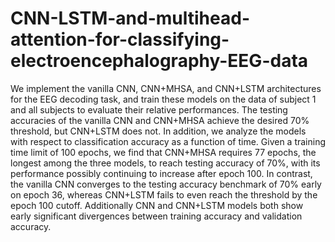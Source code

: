 # CNN-LSTM-and-multihead-attention-for-classifying-electroencephalography-EEG-data


We implement the vanilla CNN, CNN+MHSA, and CNN+LSTM architectures for the EEG decoding task, and train these models on the data of subject 1 and all subjects to evaluate their relative performances. The testing accuracies of the vanilla CNN and CNN+MHSA achieve the desired 70% threshold, but CNN+LSTM does not. In addition, we analyze the models with respect to classification accuracy as a function of time. Given a training time limit of 100 epochs, we find that CNN+MHSA requires 77 epochs, the longest among the three models, to reach testing accuracy of 70%, with its performance possibly continuing to increase after epoch 100. In contrast, the vanilla CNN converges to the testing accuracy benchmark of 70% early on epoch 36, whereas CNN+LSTM fails to even reach the threshold by the epoch 100 cutoff. Additionally CNN and CNN+LSTM models both show early significant divergences between training accuracy and validation accuracy.
